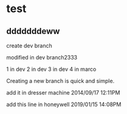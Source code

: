 test
====
dddddddeww
-----
create dev branch

modified in dev branch2333

1 in dev
2 in dev
3 in dev
4 in marco

Creating a new branch is quick and simple.

add it in dresser machine 2014/09/17 12:11PM

add this line in honeywell 2019/01/15 14:08PM